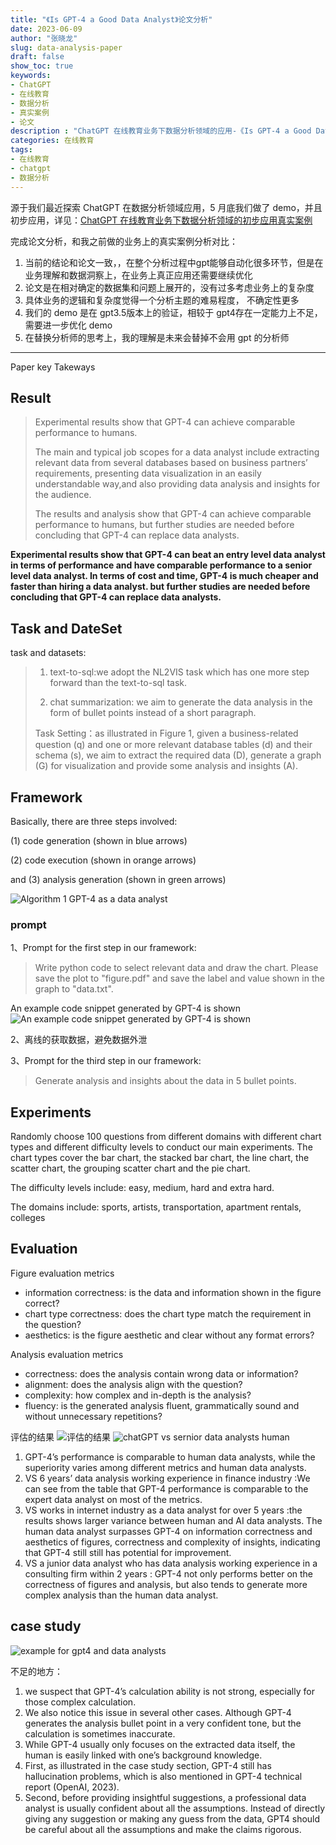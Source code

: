 ```yaml
---
title: "《Is GPT-4 a Good Data Analyst》论文分析"
date: 2023-06-09
author: "张晓龙"
slug: data-analysis-paper
draft: false
show_toc: true
keywords:
- ChatGPT
- 在线教育
- 数据分析
- 真实案例
- 论文
description : "ChatGPT 在线教育业务下数据分析领域的应用-《Is GPT-4 a Good Data Analyst》论文分析"
categories: 在线教育
tags:
- 在线教育
- chatgpt
- 数据分析
---
```


源于我们最近探索 ChatGPT 在数据分析领域应用，5 月底我们做了 demo，并且初步应用，详见：[ChatGPT 在线教育业务下数据分析领域的初步应用真实案例](/data-analysis-with-gpt)

完成论文分析，和我之前做的业务上的真实案例分析对比：

1. 当前的结论和论文一致，，在整个分析过程中gpt能够自动化很多环节，但是在业务理解和数据洞察上，在业务上真正应用还需要继续优化
2. 论文是在相对确定的数据集和问题上展开的，没有过多考虑业务上的复杂度
3. 具体业务的逻辑和复杂度觉得一个分析主题的难易程度， 不确定性更多
4. 我们的 demo 是在 gpt3.5版本上的验证，相较于 gpt4存在一定能力上不足，需要进一步优化 demo
5. 在替换分析师的思考上，我的理解是未来会替掉不会用 gpt 的分析师

---

Paper key Takeways

## Result

> Experimental results show that GPT-4 can achieve comparable performance to humans.
>
> The main and typical job scopes for a data analyst include extracting relevant data from several databases based on business partners’ requirements, presenting data visualization in an easily understandable way,and also providing data analysis and insights for the audience.
>
> The results and analysis show that GPT-4 can achieve comparable performance to humans, but further studies are needed before concluding that GPT-4 can replace data analysts.

**Experimental results show that GPT-4 can beat an entry level data analyst in terms of performance and have comparable performance to a senior level data analyst. In terms of cost and time, GPT-4 is much cheaper and faster than hiring a data analyst.  but further studies are needed before concluding that GPT-4 can replace data analysts.**


## Task and DateSet

task and datasets: 

> 1. text-to-sql:we adopt the NL2VIS task which has one more step forward than the text-to-sql task.
>
> 2. chat summarization: we aim to generate the data analysis in the form of bullet points instead of a short paragraph.
>
> Task Setting：as illustrated in Figure 1, given a business-related question (q) and one or more relevant database tables (d) and their schema (s), we aim to extract the required data (D), generate a graph (G) for visualization and provide some analysis and insights (A).

## Framework

Basically, there are three steps involved:

(1) code generation (shown in blue arrows)

(2) code execution (shown in orange arrows)

and (3) analysis generation (shown in green arrows)

![Algorithm 1 GPT-4 as a data analyst](https://media.techwhims.com/techwhims/2023/2023-06-09-15-49-11.png)

### prompt

1、Prompt for the first step in our framework:

> Write python code to select relevant data and draw the chart. Please save the plot to "figure.pdf" and save the label and value shown in the graph to "data.txt".

An example code snippet generated by GPT-4 is shown
![An example code snippet generated by GPT-4 is shown](https://media.techwhims.com/techwhims/2023/2023-06-09-16-14-44.png)

2、离线的获取数据，避免数据外泄

3、Prompt for the third step in our framework:

> Generate analysis and insights about the data in 5 bullet points.

## Experiments

Randomly choose 100 questions from different domains with different chart types and different difficulty levels to conduct our main experiments. The chart types cover the bar chart, the stacked bar chart, the line chart, the scatter chart, the grouping scatter chart and the pie chart. 

The difficulty levels include: easy, medium, hard and extra hard. 

The domains include: sports, artists, transportation, apartment rentals, colleges

## Evaluation

Figure evaluation metrics

- information correctness: is the data and information shown in the figure correct?
- chart type correctness: does the chart type match the requirement in the question?
- aesthetics: is the figure aesthetic and clear without any format errors?

Analysis evaluation metrics

- correctness: does the analysis contain wrong data or information?
- alignment: does the analysis align with the question?
- complexity: how complex and in-depth is the analysis?
- fluency: is the generated analysis fluent, grammatically sound and without unnecessary repetitions?

评估的结果
![评估的结果](https://media.techwhims.com/techwhims/2023/2023-06-09-16-26-57.png)
![chatGPT vs sernior data analysts human](https://media.techwhims.com/techwhims/2023/2023-06-09-16-31-29.png)


1. GPT-4’s performance is comparable to human data analysts, while the superiority varies among different metrics and human data analysts.
2. VS 6 years’ data analysis working experience in finance industry :We can see from the table that GPT-4 performance is comparable to the expert data analyst on most of the metrics.
3. VS works in internet industry as a data analyst for over 5 years :the results shows larger variance between human and AI data analysts. The human data analyst surpasses GPT-4 on information correctness and aesthetics of figures, correctness and complexity of insights, indicating that GPT-4 still still has potential for improvement.
4. VS a junior data analyst who has data analysis working experience in a consulting firm within 2 years : GPT-4 not only performs better on the correctness of figures and analysis, but also tends to generate more complex analysis than the human data analyst.

## case study 

![example for gpt4 and data analysts](https://media.techwhims.com/techwhims/2023/2023-06-09-16-41-15.png)

不足的地方：

1. we suspect that GPT-4’s calculation ability is not strong, especially for those complex calculation.
2. We also notice this issue in several other cases. Although GPT-4 generates the analysis bullet point in a very confident tone, but the calculation is sometimes inaccurate.
3. While GPT-4 usually only focuses on the extracted data itself, the human is easily linked with one’s background knowledge.
4. First, as illustrated in the case study section, GPT-4 still has hallucination problems, which is also mentioned in GPT-4 technical report (OpenAI, 2023).
5. Second, before providing insightful suggestions, a professional data analyst is usually confident about all the assumptions. Instead of directly giving any suggestion or making any guess from the data, GPT4 should be careful about all the assumptions and make the claims rigorous.
